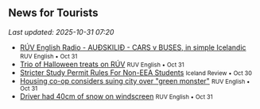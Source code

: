 ## News for Tourists

*Last updated: 2025-10-31 07:20*

- <a href="https://www.ruv.is/english/2025-10-31-ruv-english-radio-audskilid-cars-v-buses-in-simple-icelandic-457748/" target="_blank">RÚV English Radio - AUÐSKILIÐ - CARS v BUSES, in simple Icelandic</a> <small>RUV English • Oct 31</small>
- <a href="https://www.ruv.is/english/2025-10-31-trio-of-halloween-treats-on-ruv-457746/" target="_blank">Trio of Halloween treats on RÚV</a> <small>RUV English • Oct 31</small>
- <a href="https://www.icelandreview.com/news/stricter-study-permit-rules-for-non-eea-students/" target="_blank">Stricter Study Permit Rules For Non-EEA Students</a> <small>Iceland Review • Oct 30</small>
- <a href="https://www.ruv.is/english/2025-10-31-housing-co-op-considers-suing-city-over-green-monster-457744/" target="_blank">Housing co-op considers suing city over &quot;green monster&quot;</a> <small>RUV English • Oct 31</small>
- <a href="https://www.ruv.is/english/2025-10-31-driver-had-40cm-of-snow-on-windscreen-457749/" target="_blank">Driver had 40cm of snow on windscreen</a> <small>RUV English • Oct 31</small>
